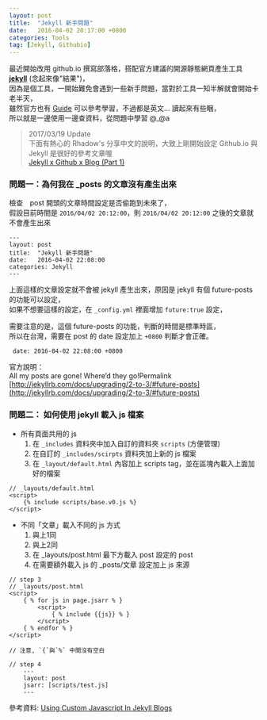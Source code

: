 ```yaml
---
layout: post
title:  "Jekyll 新手問題"
date:   2016-04-02 20:17:00 +0800
categories: Tools
tag: [Jekyll, Githubio]
---
```


最近開始改用 github.io 撰寫部落格，搭配官方建議的開源靜態網頁產生工具 **[jekyll](https://jekyllrb.com/)** (念起來像"結果")，  
因為是個工具，一開始難免會遇到一些新手問題，當對於工具一知半解就會開始卡老半天，  
雖然官方也有 [Guide](https://jekyllrb.com/docs/home/) 可以參考學習，不過都是英文... 讀起來有些睏，  
所以就是一邊使用一邊查資料，從問題中學習 @_@a

> 2017/03/19 Update   
> 下面有熱心的 Rhadow's 分享中文的說明，大致上剛開始設定 Github.io 與 Jekyll 是很好的參考文章喔   
> [Jekyll x Github x Blog (Part 1)](https://rhadow.github.io/2015/02/18/Jekyll-x-Github-x-Blog-Part1/)  

### 問題一：為何我在 _posts 的文章沒有產生出來
檢查　post 開頭的文章時間設定是否偷跑到未來了，  
假設目前時間是 `2016/04/02 20:12:00`，則 `2016/04/02 20:12:00` 之後的文章就不會產生出來 　　
        
    ---
    layout: post
    title:  "Jekyll 新手問題"
    date:   2016-04-02 22:08:00
    categories: Jekyll
    ---
    
上面這樣的文章設定就不會被 jekyll 產生出來，原因是 jekyll 有個 future-posts 的功能可以設定，  
如果不想要這樣的設定，在 `_config.yml` 裡面增加 `future:true` 設定，  

需要注意的是，這個 future-posts 的功能，判斷的時間是標準時區，  
所以在台灣，需要在 post 的 date 設定加上 `+0800` 判斷才會正確。

     date: 2016-04-02 22:08:00 +0800

官方說明：  
All my posts are gone! Where’d they go!Permalink  
[http://jekyllrb.com/docs/upgrading/2-to-3/#future-posts](http://jekyllrb.com/docs/upgrading/2-to-3/#future-posts)


### 問題二： 如何使用 jekyll 載入 js 檔案

- 所有頁面共用的 js
    1. 在 `_includes` 資料夾中加入自訂的資料夾 `scripts` (方便管理)
    2. 在自訂的 `_includes/scirpts` 資料夾加上新的 js 檔案
    3. 在 `_layout/default.html` 內容加上 scripts tag，並在區塊內載入上面加好的檔案  

```
// _layouts/default.html
<script>
    {% include scripts/base.v0.js %}
</script>
``` 

- 不同「文章」載入不同的 js 方式  
    1. 與上1同
    2. 與上2同
    3. 在 _layouts/post.html 最下方載入 post 設定的 post  
    4. 在需要額外載入 js 的 _posts/文章 設定加上 js 來源 

```
// step 3
// _layouts/post.html
<script>
    { % for js in page.jsarr % }
        <script>
            { % include {{js}} % }
        </script>
    { % endfor % }
</script>

// 注意, `{`與`%` 中間沒有空白
```

```
// step 4
    ---
    layout: post
    jsarr: [scripts/test.js]
    ---
```

參考資料: [Using Custom Javascript In Jekyll Blogs](http://etosch.github.io/2016/03/09/using-custom-javascript-in-jekyll-blogs.html)